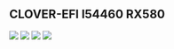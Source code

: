  ## CLOVER-EFI I54460 RX580
![](https://cdn.jsdelivr.net/gh/77201314/CLOVER/imgs/QQ20200324-133041.png)
![](https://cdn.jsdelivr.net/gh/77201314/CLOVER/imgs/QQ20200324-133132.png)
![](https://cdn.jsdelivr.net/gh/77201314/CLOVER/imgs/QQ20200324-133159.png)
![](https://cdn.jsdelivr.net/gh/77201314/CLOVER/imgs/QQ20200324-133347.png)